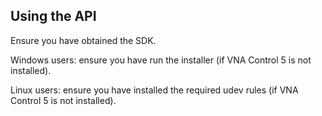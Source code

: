 ## Using the API

Ensure you have obtained the SDK.

Windows users: ensure you have run the installer (if VNA Control 5 is not installed).

Linux users: ensure you have installed the required udev rules (if VNA Control 5 is not installed).

